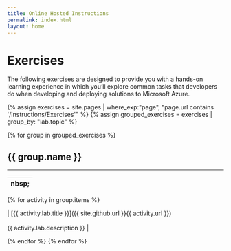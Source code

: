 ```yaml
---
title: Online Hosted Instructions
permalink: index.html
layout: home
---
```


# Exercises

The following exercises are designed to provide you with a hands-on learning experience in which you’ll explore common tasks that developers do when developing and deploying solutions to Microsoft Azure.

{% assign exercises = site.pages | where_exp:"page", "page.url contains '/Instructions/Exercises'" %}
{% assign grouped_exercises = exercises | group_by: "lab.topic" %}

{% for group in grouped_exercises %}

## {{ group.name }}

<hr/>

| nbsp; |
| --- |

{% for activity in group.items %}

| [{{ activity.lab.title }}]({{ site.github.url }}{{ activity.url }}) <br/><br/> {{ activity.lab.description }} |

{% endfor %}
{% endfor %}

